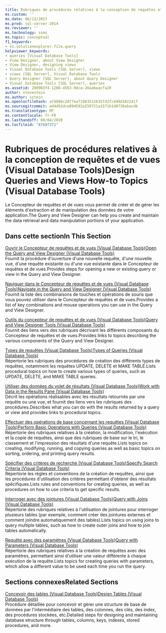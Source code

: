```yaml
---
title: Rubriques de procédures relatives à la conception de requêtes et de vues (Visual Database Tools) | Microsoft Docs
ms.custom: ''
ms.date: 06/13/2017
ms.prod: sql-server-2014
ms.reviewer: ''
ms.technology: ssms
ms.topic: conceptual
f1_keywords:
- vs.solutionexplorer.file.query
helpviewer_keywords:
- queries [Visual Database Tools]
- View Designer, about View Designer
- View Designer, designing views
- Visual Database Tools [SQL Server], views
- views [SQL Server], Visual Database Tools
- Query Designer [SQL Server], about Query Designer
- Visual Database Tools [SQL Server], queries
ms.assetid: 200903f4-1208-4563-9dca-26aabaacfa20
author: stevestein
ms.author: sstein
ms.openlocfilehash: a74896c20f7ea72983512615fd2fc449d102241f
ms.sourcegitcommit: ad4d92dce894592a259721a1571b1d8736abacdb
ms.translationtype: MT
ms.contentlocale: fr-FR
ms.lasthandoff: 08/04/2020
ms.locfileid: "87697371"
---
```

# <a name="design-queries-and-views-how-to-topics-visual-database-tools"></a><span data-ttu-id="78417-102">Rubriques de procédures relatives à la conception de requêtes et de vues (Visual Database Tools)</span><span class="sxs-lookup"><span data-stu-id="78417-102">Design Queries and Views How-to Topics (Visual Database Tools)</span></span>
  <span data-ttu-id="78417-103">Le Concepteur de requêtes et de vues vous permet de créer et de gérer les éléments d'extraction et de manipulation des données de votre application.</span><span class="sxs-lookup"><span data-stu-id="78417-103">The Query and View Designer can help you create and maintain the data retrieval and data manipulation portions of your application.</span></span>  
  
## <a name="in-this-section"></a><span data-ttu-id="78417-104">Dans cette section</span><span class="sxs-lookup"><span data-stu-id="78417-104">In This Section</span></span>  
 [<span data-ttu-id="78417-105">Ouvrir le Concepteur de requêtes et de vues &#40;Visual Database Tools&#41;</span><span class="sxs-lookup"><span data-stu-id="78417-105">Open the Query and View Designer &#40;Visual Database Tools&#41;</span></span>](visual-database-tools.md)  
 <span data-ttu-id="78417-106">Fournit la procédure d'ouverture d'une nouvelle requête, d'une nouvelle vue, d'une requête existante ou d'une vue existante dans le Concepteur de requêtes et de vues.</span><span class="sxs-lookup"><span data-stu-id="78417-106">Provides steps for opening a new or existing query or view in the Query and View Designer.</span></span>  
  
 [<span data-ttu-id="78417-107">Naviguer dans le Concepteur de requêtes et de vues &#40;Visual Database Tools&#41;</span><span class="sxs-lookup"><span data-stu-id="78417-107">Navigate in the Query and View Designer &#40;Visual Database Tools&#41;</span></span>](navigate-in-the-query-and-view-designer-visual-database-tools.md)  
 <span data-ttu-id="78417-108">Fournit la liste des combinaisons de touches et opérations de souris que vous pouvez utiliser dans le Concepteur de requêtes et de vues.</span><span class="sxs-lookup"><span data-stu-id="78417-108">Provides a list of key combinations and mouse operations you can use in the Query and View Designer.</span></span>  
  
 [<span data-ttu-id="78417-109">Outils du concepteur de requêtes et de vues &#40;Visual Database Tools&#41;</span><span class="sxs-lookup"><span data-stu-id="78417-109">Query and View Designer Tools &#40;Visual Database Tools&#41;</span></span>](query-and-view-designer-tools-visual-database-tools.md)  
 <span data-ttu-id="78417-110">Fournit des liens vers des rubriques décrivant les différents composants du Concepteur de requêtes et de vues.</span><span class="sxs-lookup"><span data-stu-id="78417-110">Provides links to topics describing the various components of the Query and View Designer.</span></span>  
  
 [<span data-ttu-id="78417-111">Types de requêtes &#40;Visual Database Tools&#41;</span><span class="sxs-lookup"><span data-stu-id="78417-111">Types of Queries &#40;Visual Database Tools&#41;</span></span>](types-of-queries-visual-database-tools.md)  
 <span data-ttu-id="78417-112">Répertorie les rubriques des procédures de création des différents types de requêtes, notamment les requêtes UPDATE, DELETE et MAKE TABLE.</span><span class="sxs-lookup"><span data-stu-id="78417-112">Lists procedural topics on how to create various types of queries, such as UPDATE, DELETE, and MAKE TABLE queries.</span></span>  
  
 [<span data-ttu-id="78417-113">Utiliser des données du volet de résultats &#40;Visual Database Tools&#41;</span><span class="sxs-lookup"><span data-stu-id="78417-113">Work with Data in the Results Pane &#40;Visual Database Tools&#41;</span></span>](results-pane-visual-database-tools.md)  
 <span data-ttu-id="78417-114">Décrit les opérations réalisables avec les résultats retournés par une requête ou une vue, et fournit des liens vers les rubriques des procédures.</span><span class="sxs-lookup"><span data-stu-id="78417-114">Describes what you can do with the results returned by a query or view and provides links to procedural topics.</span></span>  
  
 [<span data-ttu-id="78417-115">Effectuer des opérations de base concernant les requêtes &#40;Visual Database Tools&#41;</span><span class="sxs-lookup"><span data-stu-id="78417-115">Perform Basic Operations with Queries &#40;Visual Database Tools&#41;</span></span>](perform-basic-operations-with-queries-visual-database-tools.md)  
 <span data-ttu-id="78417-116">Répertorie des rubriques relatives à la création, la modification, l'exécution et la copie de requêtes, ainsi que des rubriques de base sur le tri, le classement et l'impression des résultats d'une requête.</span><span class="sxs-lookup"><span data-stu-id="78417-116">Lists topics on creating, modifying, running, and copying queries as well as basic topics on sorting, ordering, and printing query results.</span></span>  
  
 [<span data-ttu-id="78417-117">Spécifier des critères de recherche &#40;Visual Database Tools&#41;</span><span class="sxs-lookup"><span data-stu-id="78417-117">Specify Search Criteria &#40;Visual Database Tools&#41;</span></span>](specify-search-criteria-visual-database-tools.md)  
 <span data-ttu-id="78417-118">Répertorie les règles et conventions de la création de requêtes, ainsi que les procédures d'utilisation des critères permettant d'obtenir des résultats spécifiques.</span><span class="sxs-lookup"><span data-stu-id="78417-118">Lists rules and conventions for creating queries, as well as procedures on how to use criteria to get specific results.</span></span>  
  
 [<span data-ttu-id="78417-119">Interroger avec des jointures &#40;Visual Database Tools&#41;</span><span class="sxs-lookup"><span data-stu-id="78417-119">Query with Joins &#40;Visual Database Tools&#41;</span></span>](query-with-joins-visual-database-tools.md)  
 <span data-ttu-id="78417-120">Répertorie des rubriques relatives à l'utilisation de jointures pour interroger plusieurs tables (par exemple, comment créer des jointures externes et comment joindre automatiquement des tables).</span><span class="sxs-lookup"><span data-stu-id="78417-120">Lists topics on using joins to query multiple tables, such as how to create outer joins and how to join tables automatically.</span></span>  
  
 [<span data-ttu-id="78417-121">Requête avec des paramètres &#40;Visual Database Tools&#41;</span><span class="sxs-lookup"><span data-stu-id="78417-121">Query with Parameters &#40;Visual Database Tools&#41;</span></span>](query-with-parameters-visual-database-tools.md)  
 <span data-ttu-id="78417-122">Répertorie des rubriques relatives à la création de requêtes avec des paramètres, permettant ainsi d'utiliser une valeur différente à chaque exécution de la requête.</span><span class="sxs-lookup"><span data-stu-id="78417-122">Lists topics for creating queries with parameters, which allow a different value to be used each time you run the query.</span></span>  
  
## <a name="related-sections"></a><span data-ttu-id="78417-123">Sections connexes</span><span class="sxs-lookup"><span data-stu-id="78417-123">Related Sections</span></span>  
 [<span data-ttu-id="78417-124">Concevoir des tables &#40;Visual Database Tools&#41;</span><span class="sxs-lookup"><span data-stu-id="78417-124">Design Tables &#40;Visual Database Tools&#41;</span></span>](design-tables-visual-database-tools.md)  
 <span data-ttu-id="78417-125">Procédure détaillée pour concevoir et gérer une structure de base de données par l'intermédiaire des tables, des colonnes, des clés, des index, des procédures stockées, etc.</span><span class="sxs-lookup"><span data-stu-id="78417-125">Detailed steps for designing and maintaining database structure through tables, columns, keys, indexes, stored procedures, and more.</span></span>  
